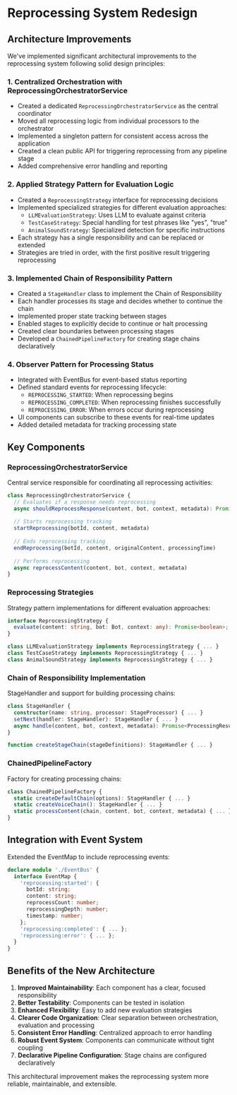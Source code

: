 # Reprocessing System Redesign

## Architecture Improvements

We've implemented significant architectural improvements to the reprocessing system following solid design principles:

### 1. Centralized Orchestration with ReprocessingOrchestratorService

- Created a dedicated `ReprocessingOrchestratorService` as the central coordinator
- Moved all reprocessing logic from individual processors to the orchestrator
- Implemented a singleton pattern for consistent access across the application
- Created a clean public API for triggering reprocessing from any pipeline stage
- Added comprehensive error handling and reporting

### 2. Applied Strategy Pattern for Evaluation Logic

- Created a `ReprocessingStrategy` interface for reprocessing decisions
- Implemented specialized strategies for different evaluation approaches:
  - `LLMEvaluationStrategy`: Uses LLM to evaluate against criteria
  - `TestCaseStrategy`: Special handling for test phrases like "yes", "true"
  - `AnimalSoundStrategy`: Specialized detection for specific instructions
- Each strategy has a single responsibility and can be replaced or extended
- Strategies are tried in order, with the first positive result triggering reprocessing

### 3. Implemented Chain of Responsibility Pattern

- Created a `StageHandler` class to implement the Chain of Responsibility
- Each handler processes its stage and decides whether to continue the chain
- Implemented proper state tracking between stages
- Enabled stages to explicitly decide to continue or halt processing
- Created clear boundaries between processing stages
- Developed a `ChainedPipelineFactory` for creating stage chains declaratively

### 4. Observer Pattern for Processing Status

- Integrated with EventBus for event-based status reporting
- Defined standard events for reprocessing lifecycle:
  - `REPROCESSING_STARTED`: When reprocessing begins
  - `REPROCESSING_COMPLETED`: When reprocessing finishes successfully
  - `REPROCESSING_ERROR`: When errors occur during reprocessing
- UI components can subscribe to these events for real-time updates
- Added detailed metadata for tracking processing state

## Key Components

### ReprocessingOrchestratorService

Central service responsible for coordinating all reprocessing activities:

```typescript
class ReprocessingOrchestratorService {
  // Evaluates if a response needs reprocessing
  async shouldReprocessResponse(content, bot, context, metadata): Promise<boolean>
  
  // Starts reprocessing tracking
  startReprocessing(botId, content, metadata)
  
  // Ends reprocessing tracking
  endReprocessing(botId, content, originalContent, processingTime)
  
  // Performs reprocessing
  async reprocessContent(content, bot, context, metadata)
}
```

### Reprocessing Strategies

Strategy pattern implementations for different evaluation approaches:

```typescript
interface ReprocessingStrategy {
  evaluate(content: string, bot: Bot, context: any): Promise<boolean>;
}

class LLMEvaluationStrategy implements ReprocessingStrategy { ... }
class TestCaseStrategy implements ReprocessingStrategy { ... }
class AnimalSoundStrategy implements ReprocessingStrategy { ... }
```

### Chain of Responsibility Implementation

StageHandler and support for building processing chains:

```typescript
class StageHandler {
  constructor(name: string, processor: StageProcessor) { ... }
  setNext(handler: StageHandler): StageHandler { ... }
  async handle(content, bot, context, metadata): Promise<ProcessingResult> { ... }
}

function createStageChain(stageDefinitions): StageHandler { ... }
```

### ChainedPipelineFactory

Factory for creating processing chains:

```typescript
class ChainedPipelineFactory {
  static createDefaultChain(options): StageHandler { ... }
  static createVoiceChain(): StageHandler { ... }
  static processContent(chain, content, bot, context, metadata) { ... }
}
```

## Integration with Event System

Extended the EventMap to include reprocessing events:

```typescript
declare module './EventBus' {
  interface EventMap {
    'reprocessing:started': { 
      botId: string; 
      content: string; 
      reprocessCount: number;
      reprocessingDepth: number;
      timestamp: number;
    };
    'reprocessing:completed': { ... };
    'reprocessing:error': { ... };
  }
}
```

## Benefits of the New Architecture

1. **Improved Maintainability**: Each component has a clear, focused responsibility
2. **Better Testability**: Components can be tested in isolation
3. **Enhanced Flexibility**: Easy to add new evaluation strategies
4. **Clearer Code Organization**: Clear separation between orchestration, evaluation and processing
5. **Consistent Error Handling**: Centralized approach to error handling
6. **Robust Event System**: Components can communicate without tight coupling
7. **Declarative Pipeline Configuration**: Stage chains are configured declaratively

This architectural improvement makes the reprocessing system more reliable, maintainable, and extensible. 